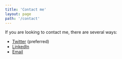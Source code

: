 ```yaml
---
title: 'Contact me'
layout: page
path: '/contact'
---
```


If you are looking to contact me, there are several ways:

- [Twitter](https://twitter.com/sergeanthacker) (preferred)
- [LinkedIn](https://linkedin.com/in/randilmiller)
- [Email](mailto:mail@randimiller.me)
